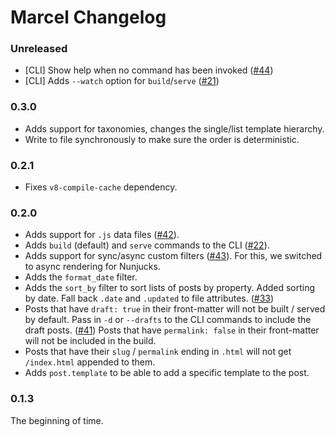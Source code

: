 # Marcel Changelog

### Unreleased

-   [CLI] Show help when no command has been invoked ([#44](https://github.com/marceljs/marcel/issues/44))
-   [CLI] Adds `--watch` option for `build`/`serve` ([#21](https://github.com/marceljs/marcel/issues/21))

### 0.3.0

-   Adds support for taxonomies, changes the single/list template hierarchy.
-   Write to file synchronously to make sure the order is deterministic.

### 0.2.1

-   Fixes `v8-compile-cache` dependency.

### 0.2.0

-   Adds support for `.js` data files ([#42](https://github.com/marceljs/marcel/issues/42)).
-   Adds `build` (default) and `serve` commands to the CLI ([#22](https://github.com/marceljs/marcel/issues/22)).
-   Adds support for sync/async custom filters ([#43](https://github.com/marceljs/marcel/issues/43)). For this, we switched to async rendering for Nunjucks.
-   Adds the `format_date` filter.
-   Adds the `sort_by` filter to sort lists of posts by property. Added sorting by date. Fall back `.date` and `.updated` to file attributes. ([#33](https://github.com/marceljs/marcel/issues/33))
-   Posts that have `draft: true` in their front-matter will not be built / served by default. Pass in `-d` or `--drafts` to the CLI commands to include the draft posts. ([#41](https://github.com/marceljs/marcel/issues/41)) Posts that have `permalink: false` in their front-matter will not be included in the build.
-   Posts that have their `slug` / `permalink` ending in `.html` will not get `/index.html` appended to them.
-   Adds `post.template` to be able to add a specific template to the post.

### 0.1.3

The beginning of time.
